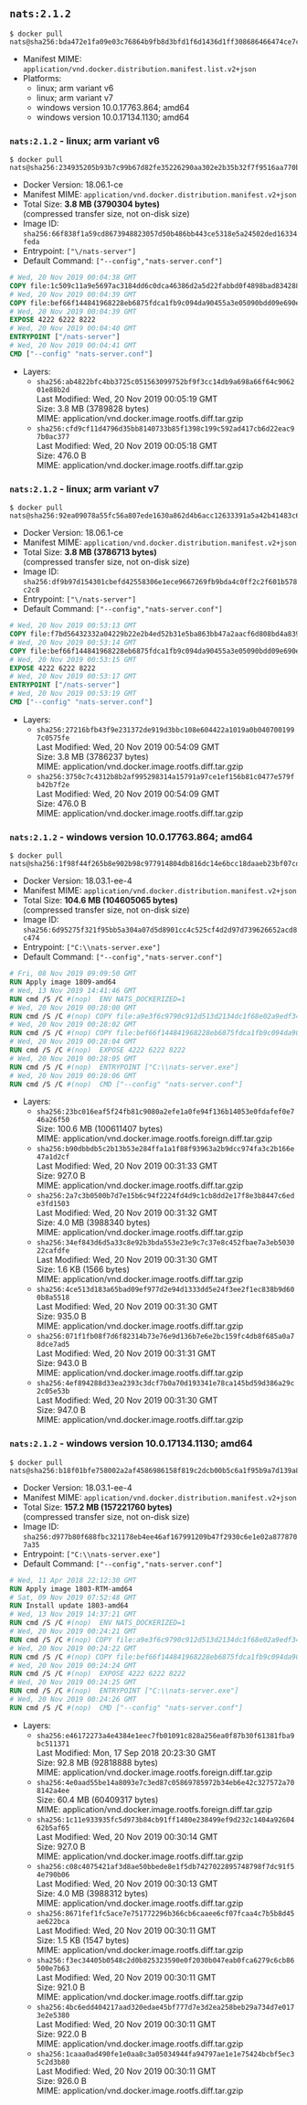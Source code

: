## `nats:2.1.2`

```console
$ docker pull nats@sha256:bda472e1fa09e03c76864b9fb8d3bfd1f6d1436d1ff308686466474ce7c64dbd
```

-	Manifest MIME: `application/vnd.docker.distribution.manifest.list.v2+json`
-	Platforms:
	-	linux; arm variant v6
	-	linux; arm variant v7
	-	windows version 10.0.17763.864; amd64
	-	windows version 10.0.17134.1130; amd64

### `nats:2.1.2` - linux; arm variant v6

```console
$ docker pull nats@sha256:234935205b93b7c99b67d82fe35226290aa302e2b35b32f7f9516aa770bf6003
```

-	Docker Version: 18.06.1-ce
-	Manifest MIME: `application/vnd.docker.distribution.manifest.v2+json`
-	Total Size: **3.8 MB (3790304 bytes)**  
	(compressed transfer size, not on-disk size)
-	Image ID: `sha256:66f838f1a59cd8673948823057d50b486bb443ce5318e5a24502ded16334feda`
-	Entrypoint: `["\/nats-server"]`
-	Default Command: `["--config","nats-server.conf"]`

```dockerfile
# Wed, 20 Nov 2019 00:04:38 GMT
COPY file:1c509c11a9e5697ac3184dd6c0dca46386d2a5d22fabbd0f4898bad8342884d8 in /nats-server 
# Wed, 20 Nov 2019 00:04:39 GMT
COPY file:bef66f144841968228eb6875fdca1fb9c094da90455a3e05090bdd09e690e7ea in /nats-server.conf 
# Wed, 20 Nov 2019 00:04:39 GMT
EXPOSE 4222 6222 8222
# Wed, 20 Nov 2019 00:04:40 GMT
ENTRYPOINT ["/nats-server"]
# Wed, 20 Nov 2019 00:04:41 GMT
CMD ["--config" "nats-server.conf"]
```

-	Layers:
	-	`sha256:ab4822bfc4bb3725c051563099752bf9f3cc14db9a698a66f64c906201e88b2d`  
		Last Modified: Wed, 20 Nov 2019 00:05:19 GMT  
		Size: 3.8 MB (3789828 bytes)  
		MIME: application/vnd.docker.image.rootfs.diff.tar.gzip
	-	`sha256:cfd9cf11d4796d35bb8140733b85f1398c199c592ad417cb6d22eac97b0ac377`  
		Last Modified: Wed, 20 Nov 2019 00:05:18 GMT  
		Size: 476.0 B  
		MIME: application/vnd.docker.image.rootfs.diff.tar.gzip

### `nats:2.1.2` - linux; arm variant v7

```console
$ docker pull nats@sha256:92ea09078a55fc56a807ede1630a862d4b6acc12633391a5a42b41483c6b66fa
```

-	Docker Version: 18.06.1-ce
-	Manifest MIME: `application/vnd.docker.distribution.manifest.v2+json`
-	Total Size: **3.8 MB (3786713 bytes)**  
	(compressed transfer size, not on-disk size)
-	Image ID: `sha256:df9b97d154301cbefd42558306e1ece9667269fb9bda4c0ff2c2f601b578c2c8`
-	Entrypoint: `["\/nats-server"]`
-	Default Command: `["--config","nats-server.conf"]`

```dockerfile
# Wed, 20 Nov 2019 00:53:13 GMT
COPY file:f7bd56432332a04229b22e2b4ed52b31e5ba863bb47a2aacf6d808bd4a8397d1 in /nats-server 
# Wed, 20 Nov 2019 00:53:14 GMT
COPY file:bef66f144841968228eb6875fdca1fb9c094da90455a3e05090bdd09e690e7ea in /nats-server.conf 
# Wed, 20 Nov 2019 00:53:15 GMT
EXPOSE 4222 6222 8222
# Wed, 20 Nov 2019 00:53:17 GMT
ENTRYPOINT ["/nats-server"]
# Wed, 20 Nov 2019 00:53:19 GMT
CMD ["--config" "nats-server.conf"]
```

-	Layers:
	-	`sha256:27216bfb43f9e231372de919d3bbc108e604422a1019a0b0407001997c0575fe`  
		Last Modified: Wed, 20 Nov 2019 00:54:09 GMT  
		Size: 3.8 MB (3786237 bytes)  
		MIME: application/vnd.docker.image.rootfs.diff.tar.gzip
	-	`sha256:3750c7c4312b8b2af995298314a15791a97ce1ef156b81c0477e579fb42b7f2e`  
		Last Modified: Wed, 20 Nov 2019 00:54:09 GMT  
		Size: 476.0 B  
		MIME: application/vnd.docker.image.rootfs.diff.tar.gzip

### `nats:2.1.2` - windows version 10.0.17763.864; amd64

```console
$ docker pull nats@sha256:1f98f44f265b8e902b98c977914804db816dc14e6bcc18daaeb23bf07cd15e8b
```

-	Docker Version: 18.03.1-ee-4
-	Manifest MIME: `application/vnd.docker.distribution.manifest.v2+json`
-	Total Size: **104.6 MB (104605065 bytes)**  
	(compressed transfer size, not on-disk size)
-	Image ID: `sha256:6d95275f321f95bb5a304a07d5d8901cc4c525cf4d2d97d739626652acd8c474`
-	Entrypoint: `["C:\\nats-server.exe"]`
-	Default Command: `["--config","nats-server.conf"]`

```dockerfile
# Fri, 08 Nov 2019 09:09:50 GMT
RUN Apply image 1809-amd64
# Wed, 13 Nov 2019 14:41:46 GMT
RUN cmd /S /C #(nop)  ENV NATS_DOCKERIZED=1
# Wed, 20 Nov 2019 00:28:00 GMT
RUN cmd /S /C #(nop) COPY file:a9e3f6c9790c912d513d2134dc1f68e02a9edf34862dd584010eae5ab8418108 in C:\nats-server.exe 
# Wed, 20 Nov 2019 00:28:02 GMT
RUN cmd /S /C #(nop) COPY file:bef66f144841968228eb6875fdca1fb9c094da90455a3e05090bdd09e690e7ea in C:\nats-server.conf 
# Wed, 20 Nov 2019 00:28:04 GMT
RUN cmd /S /C #(nop)  EXPOSE 4222 6222 8222
# Wed, 20 Nov 2019 00:28:05 GMT
RUN cmd /S /C #(nop)  ENTRYPOINT ["C:\\nats-server.exe"]
# Wed, 20 Nov 2019 00:28:06 GMT
RUN cmd /S /C #(nop)  CMD ["--config" "nats-server.conf"]
```

-	Layers:
	-	`sha256:23bc016eaf5f24fb81c9080a2efe1a0fe94f136b14053e0fdafef0e746a26f50`  
		Size: 100.6 MB (100611407 bytes)  
		MIME: application/vnd.docker.image.rootfs.foreign.diff.tar.gzip
	-	`sha256:b90dbbdb5c2b13b53e284ffa1a1f88f93963a2b9dcc974fa3c2b166e47a1d2cf`  
		Last Modified: Wed, 20 Nov 2019 00:31:33 GMT  
		Size: 927.0 B  
		MIME: application/vnd.docker.image.rootfs.diff.tar.gzip
	-	`sha256:2a7c3b0500b7d7e15b6c94f2224fd4d9c1cb8dd2e17f8e3b8447c6ede3fd1503`  
		Last Modified: Wed, 20 Nov 2019 00:31:32 GMT  
		Size: 4.0 MB (3988340 bytes)  
		MIME: application/vnd.docker.image.rootfs.diff.tar.gzip
	-	`sha256:34ef843d6d5a33c8e92b3bda553e23e9c7c37e8c452fbae7a3eb503022cafdfe`  
		Last Modified: Wed, 20 Nov 2019 00:31:30 GMT  
		Size: 1.6 KB (1566 bytes)  
		MIME: application/vnd.docker.image.rootfs.diff.tar.gzip
	-	`sha256:4ce513d183a65bad09ef977d2e94d1333dd5e24f3ee2f1ec838b9d600b8a5518`  
		Last Modified: Wed, 20 Nov 2019 00:31:30 GMT  
		Size: 935.0 B  
		MIME: application/vnd.docker.image.rootfs.diff.tar.gzip
	-	`sha256:071f1fb08f7d6f82314b73e76e9d136b7e6e2bc159fc4db8f685a0a78dce7ad5`  
		Last Modified: Wed, 20 Nov 2019 00:31:31 GMT  
		Size: 943.0 B  
		MIME: application/vnd.docker.image.rootfs.diff.tar.gzip
	-	`sha256:4ef894288d33ea2393c3dcf7b0a70d193341e78ca145bd59d386a29c2c05e53b`  
		Last Modified: Wed, 20 Nov 2019 00:31:30 GMT  
		Size: 947.0 B  
		MIME: application/vnd.docker.image.rootfs.diff.tar.gzip

### `nats:2.1.2` - windows version 10.0.17134.1130; amd64

```console
$ docker pull nats@sha256:b18f01bfe758002a2af4586986158f819c2dcb00b5c6a1f95b9a7d139a853dba
```

-	Docker Version: 18.03.1-ee-4
-	Manifest MIME: `application/vnd.docker.distribution.manifest.v2+json`
-	Total Size: **157.2 MB (157221760 bytes)**  
	(compressed transfer size, not on-disk size)
-	Image ID: `sha256:d977b80f688fbc321178eb4ee46af167991209b47f2930c6e1e02a8778707a35`
-	Entrypoint: `["C:\\nats-server.exe"]`
-	Default Command: `["--config","nats-server.conf"]`

```dockerfile
# Wed, 11 Apr 2018 22:12:30 GMT
RUN Apply image 1803-RTM-amd64
# Sat, 09 Nov 2019 07:52:48 GMT
RUN Install update 1803-amd64
# Wed, 13 Nov 2019 14:37:21 GMT
RUN cmd /S /C #(nop)  ENV NATS_DOCKERIZED=1
# Wed, 20 Nov 2019 00:24:21 GMT
RUN cmd /S /C #(nop) COPY file:a9e3f6c9790c912d513d2134dc1f68e02a9edf34862dd584010eae5ab8418108 in C:\nats-server.exe 
# Wed, 20 Nov 2019 00:24:22 GMT
RUN cmd /S /C #(nop) COPY file:bef66f144841968228eb6875fdca1fb9c094da90455a3e05090bdd09e690e7ea in C:\nats-server.conf 
# Wed, 20 Nov 2019 00:24:24 GMT
RUN cmd /S /C #(nop)  EXPOSE 4222 6222 8222
# Wed, 20 Nov 2019 00:24:25 GMT
RUN cmd /S /C #(nop)  ENTRYPOINT ["C:\\nats-server.exe"]
# Wed, 20 Nov 2019 00:24:26 GMT
RUN cmd /S /C #(nop)  CMD ["--config" "nats-server.conf"]
```

-	Layers:
	-	`sha256:e46172273a4e4384e1eec7fb01091c828a256ea0f87b30f61381fba9bc511371`  
		Last Modified: Mon, 17 Sep 2018 20:23:30 GMT  
		Size: 92.8 MB (92818888 bytes)  
		MIME: application/vnd.docker.image.rootfs.foreign.diff.tar.gzip
	-	`sha256:4e0aad55be14a8093e7c3ed87c05869785972b34eb6e42c327572a708142a4ee`  
		Size: 60.4 MB (60409317 bytes)  
		MIME: application/vnd.docker.image.rootfs.foreign.diff.tar.gzip
	-	`sha256:1c11e933935fc5d973b84cb91ff1480e238499ef9d232c1404a9260462b5af65`  
		Last Modified: Wed, 20 Nov 2019 00:30:14 GMT  
		Size: 927.0 B  
		MIME: application/vnd.docker.image.rootfs.diff.tar.gzip
	-	`sha256:c08c4075421af3d8ae50bbede8e1f5db7427022895748798f7dc91f54e790b06`  
		Last Modified: Wed, 20 Nov 2019 00:30:13 GMT  
		Size: 4.0 MB (3988312 bytes)  
		MIME: application/vnd.docker.image.rootfs.diff.tar.gzip
	-	`sha256:8671fef1fc5ace7e751772296b366cb6caaee6cf07fcaa4c7b5b8d45ae622bca`  
		Last Modified: Wed, 20 Nov 2019 00:30:11 GMT  
		Size: 1.5 KB (1547 bytes)  
		MIME: application/vnd.docker.image.rootfs.diff.tar.gzip
	-	`sha256:f3ec34405b0548c2d0b825323590e0f2030b047eab0fca6279c6cb86500e7b63`  
		Last Modified: Wed, 20 Nov 2019 00:30:11 GMT  
		Size: 921.0 B  
		MIME: application/vnd.docker.image.rootfs.diff.tar.gzip
	-	`sha256:4bc6edd404217aad320edae45bf777d7e3d2ea258beb29a734d7e0173e2e5380`  
		Last Modified: Wed, 20 Nov 2019 00:30:11 GMT  
		Size: 922.0 B  
		MIME: application/vnd.docker.image.rootfs.diff.tar.gzip
	-	`sha256:1caaa0ad490fe1e0aa8c3a05034944fa94797ae1e1e75424bcbf5ec35c2d3b80`  
		Last Modified: Wed, 20 Nov 2019 00:30:11 GMT  
		Size: 926.0 B  
		MIME: application/vnd.docker.image.rootfs.diff.tar.gzip
